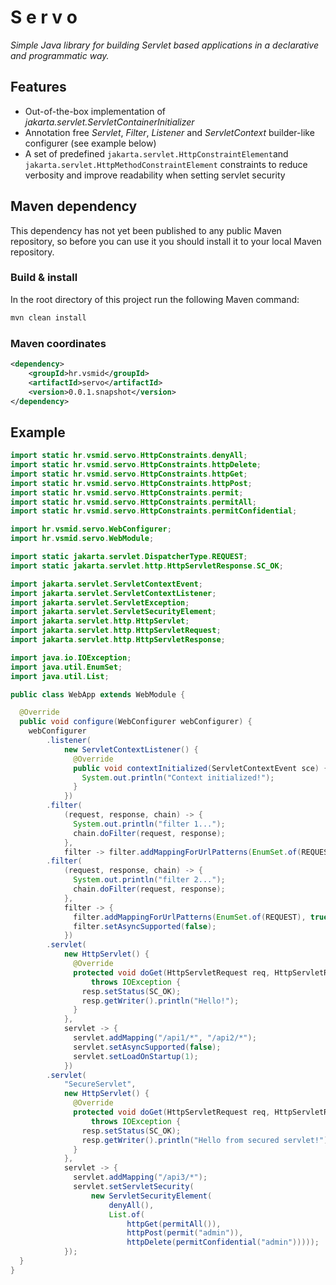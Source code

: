 # S e r v o

_Simple Java library for building Servlet based applications in a declarative and programmatic way._

## Features

* Out-of-the-box implementation of _jakarta.servlet.ServletContainerInitializer_
* Annotation free _Servlet_, _Filter_, _Listener_ and _ServletContext_ builder-like configurer (see example below)
* A set of predefined `jakarta.servlet.HttpConstraintElement`and `jakarta.servlet.HttpMethodConstraintElement`
  constraints to reduce verbosity and improve readability when setting servlet security

## Maven dependency

This dependency has not yet been published to any public Maven repository, so before you can use it you should
install it to your local Maven repository.

### Build & install

In the root directory of this project run the following Maven command:

```bash 
mvn clean install
```

### Maven coordinates

```xml
<dependency>
    <groupId>hr.vsmid</groupId>
    <artifactId>servo</artifactId>
    <version>0.0.1.snapshot</version>
</dependency>
```

## Example

```java
import static hr.vsmid.servo.HttpConstraints.denyAll;
import static hr.vsmid.servo.HttpConstraints.httpDelete;
import static hr.vsmid.servo.HttpConstraints.httpGet;
import static hr.vsmid.servo.HttpConstraints.httpPost;
import static hr.vsmid.servo.HttpConstraints.permit;
import static hr.vsmid.servo.HttpConstraints.permitAll;
import static hr.vsmid.servo.HttpConstraints.permitConfidential;

import hr.vsmid.servo.WebConfigurer;
import hr.vsmid.servo.WebModule;

import static jakarta.servlet.DispatcherType.REQUEST;
import static jakarta.servlet.http.HttpServletResponse.SC_OK;

import jakarta.servlet.ServletContextEvent;
import jakarta.servlet.ServletContextListener;
import jakarta.servlet.ServletException;
import jakarta.servlet.ServletSecurityElement;
import jakarta.servlet.http.HttpServlet;
import jakarta.servlet.http.HttpServletRequest;
import jakarta.servlet.http.HttpServletResponse;

import java.io.IOException;
import java.util.EnumSet;
import java.util.List;

public class WebApp extends WebModule {

  @Override
  public void configure(WebConfigurer webConfigurer) {
    webConfigurer
        .listener(
            new ServletContextListener() {
              @Override
              public void contextInitialized(ServletContextEvent sce) {
                System.out.println("Context initialized!");
              }
            })
        .filter(
            (request, response, chain) -> {
              System.out.println("filter 1...");
              chain.doFilter(request, response);
            },
            filter -> filter.addMappingForUrlPatterns(EnumSet.of(REQUEST), true, "/api1/*"))
        .filter(
            (request, response, chain) -> {
              System.out.println("filter 2...");
              chain.doFilter(request, response);
            },
            filter -> {
              filter.addMappingForUrlPatterns(EnumSet.of(REQUEST), true, "/api2/*");
              filter.setAsyncSupported(false);
            })
        .servlet(
            new HttpServlet() {
              @Override
              protected void doGet(HttpServletRequest req, HttpServletResponse resp)
                  throws IOException {
                resp.setStatus(SC_OK);
                resp.getWriter().println("Hello!");
              }
            },
            servlet -> {
              servlet.addMapping("/api1/*", "/api2/*");
              servlet.setAsyncSupported(false);
              servlet.setLoadOnStartup(1);
            })
        .servlet(
            "SecureServlet",
            new HttpServlet() {
              @Override
              protected void doGet(HttpServletRequest req, HttpServletResponse resp)
                  throws IOException {
                resp.setStatus(SC_OK);
                resp.getWriter().println("Hello from secured servlet!");
              }
            },
            servlet -> {
              servlet.addMapping("/api3/*");
              servlet.setServletSecurity(
                  new ServletSecurityElement(
                      denyAll(),
                      List.of(
                          httpGet(permitAll()),
                          httpPost(permit("admin")),
                          httpDelete(permitConfidential("admin")))));
            });
  }
}
```